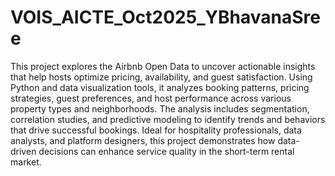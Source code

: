 # VOIS_AICTE_Oct2025_YBhavanaSree
This project explores the Airbnb Open Data to uncover actionable insights that help hosts optimize pricing, availability, and guest satisfaction. Using Python and data visualization tools, it analyzes booking patterns, pricing strategies, guest preferences, and host performance across various property types and neighborhoods.
The analysis includes segmentation, correlation studies, and predictive modeling to identify trends and behaviors that drive successful bookings. Ideal for hospitality professionals, data analysts, and platform designers, this project demonstrates how data-driven decisions can enhance service quality in the short-term rental market.
